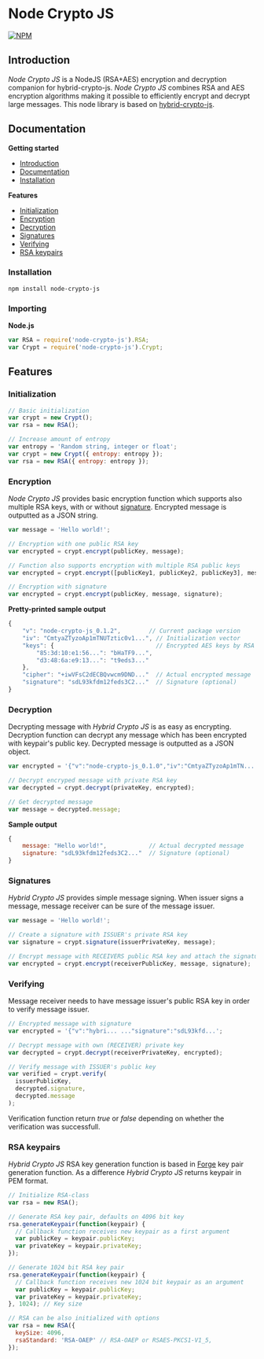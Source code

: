 # Node Crypto JS

[![NPM](https://nodei.co/npm/node-crypto-js.png?compact=true)](https://nodei.co/npm/node-crypto-js/)

## Introduction

<a name="introduction"></a>

_Node Crypto JS_ is a NodeJS (RSA+AES) encryption and decryption companion for hybrid-crypto-js. _Node Crypto JS_ combines RSA and AES encryption algorithms making it possible to efficiently encrypt and decrypt large messages. This node library is based on [hybrid-crypto-js](https://www.npmjs.com/package/hybrid-crypto-js).

## Documentation

<a name="documentation"></a>

**Getting started**

- [Introduction](#introduction)
- [Documentation](#documentation)
- [Installation](#installation)

**Features**

- [Initialization](#initialization)
- [Encryption](#encryption)
- [Decryption](#decryption)
- [Signatures](#signatures)
- [Verifying](#verifying)
- [RSA keypairs](#rsa-keypairs)

### Installation

<a name="installation"></a>

```
npm install node-crypto-js
```

### Importing

**Node.js**

```js
var RSA = require('node-crypto-js').RSA;
var Crypt = require('node-crypto-js').Crypt;
```

## Features

### Initialization

<a name="initialization"></a>

```js
// Basic initialization
var crypt = new Crypt();
var rsa = new RSA();

// Increase amount of entropy
var entropy = 'Random string, integer or float';
var crypt = new Crypt({ entropy: entropy });
var rsa = new RSA({ entropy: entropy });
```

### Encryption

<a name="encryption"></a>

_Node Crypto JS_ provides basic encryption function which supports also multiple RSA keys, with or without [signature](#signatures). Encrypted message is outputted as a JSON string.

```js
var message = 'Hello world!';

// Encryption with one public RSA key
var encrypted = crypt.encrypt(publicKey, message);

// Function also supports encryption with multiple RSA public keys
var encrypted = crypt.encrypt([publicKey1, publicKey2, publicKey3], message);

// Encryption with signature
var encrypted = crypt.encrypt(publicKey, message, signature);
```

**Pretty-printed sample output**

```js
{
    "v": "node-crypto-js_0.1.2",        // Current package version
    "iv": "CmtyaZTyzoAp1mTNUTztic0v1...", // Initialization vector
    "keys": {                             // Encrypted AES keys by RSA fingerprints
        "85:3d:10:e1:56...": "bHaTF9...",
        "d3:48:6a:e9:13...": "t9eds3..."
    },
    "cipher": "+iwVFsC2dECBQvwcm9DND..."  // Actual encrypted message
    "signature": "sdL93kfdm12feds3C2..."  // Signature (optional)
}

```

### Decryption

<a name="decryption"></a>

Decrypting message with _Hybrid Crypto JS_ is as easy as encrypting. Decryption function can decrypt any message which has been encrypted with keypair's public key. Decrypted message is outputted as a JSON object.

```js
var encrypted = '{"v":"node-crypto-js_0.1.0","iv":"CmtyaZTyzoAp1mTN...';

// Decrypt encryped message with private RSA key
var decrypted = crypt.decrypt(privateKey, encrypted);

// Get decrypted message
var message = decrypted.message;
```

**Sample output**

```js
{
    message: "Hello world!",            // Actual decrypted message
    signature: "sdL93kfdm12feds3C2..."  // Signature (optional)
}
```

### Signatures

<a name="signatures"></a>

_Hybrid Crypto JS_ provides simple message signing. When issuer signs a message, message receiver can be sure of the message issuer.

```js
var message = 'Hello world!';

// Create a signature with ISSUER's private RSA key
var signature = crypt.signature(issuerPrivateKey, message);

// Encrypt message with RECEIVERS public RSA key and attach the signature
var encrypted = crypt.encrypt(receiverPublicKey, message, signature);
```

### Verifying

<a name="verifying"></a>

Message receiver needs to have message issuer's public RSA key in order to verify message issuer.

```js
// Encrypted message with signature
var encrypted = '{"v":"hybri... ..."signature":"sdL93kfd...';

// Decrypt message with own (RECEIVER) private key
var decrypted = crypt.decrypt(receiverPrivateKey, encrypted);

// Verify message with ISSUER's public key
var verified = crypt.verify(
  issuerPublicKey,
  decrypted.signature,
  decrypted.message
);
```

Verification function return _true_ or _false_ depending on whether the verification was successfull.

### RSA keypairs

<a name="rsa-keypairs"></a>

_Hybrid Crypto JS_ RSA key generation function is based in [Forge](https://github.com/digitalbazaar/forge#rsa) key pair generation function. As a difference _Hybrid Crypto JS_ returns keypair in PEM format.

```js
// Initialize RSA-class
var rsa = new RSA();

// Generate RSA key pair, defaults on 4096 bit key
rsa.generateKeypair(function(keypair) {
  // Callback function receives new keypair as a first argument
  var publicKey = keypair.publicKey;
  var privateKey = keypair.privateKey;
});

// Generate 1024 bit RSA key pair
rsa.generateKeypair(function(keypair) {
  // Callback function receives new 1024 bit keypair as an argument
  var publicKey = keypair.publicKey;
  var privateKey = keypair.privateKey;
}, 1024); // Key size

// RSA can be also initialized with options
var rsa = new RSA({
  keySize: 4096,
  rsaStandard: 'RSA-OAEP' // RSA-OAEP or RSAES-PKCS1-V1_5,
});
```
